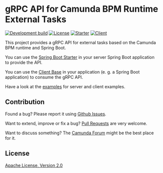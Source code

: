 # gRPC API for Camunda BPM Runtime External Tasks

[![Development build](https://github.com/camunda/camunda-bpm-grpc-external-task/workflows/Development%20build/badge.svg?branch=master)](https://github.com/camunda/camunda-bpm-grpc-external-task/actions?query=workflow%3A%22Development+build%22)
[![License](https://img.shields.io/badge/License-Apache%202.0-blue.svg)](./LICENSE)
[![Starter](https://img.shields.io/maven-central/v/org.camunda.bpm.extension.grpc.externaltask/camunda-bpm-grpc-external-task-spring-boot-starter?color=green&label=starter)](https://search.maven.org/artifact/org.camunda.bpm.extension.grpc.externaltask/camunda-bpm-grpc-external-task-spring-boot-starter)
[![Client](https://img.shields.io/maven-central/v/org.camunda.bpm.extension.grpc.externaltask/camunda-bpm-grpc-external-task-client-core?color=green&label=client)](https://search.maven.org/artifact/org.camunda.bpm.extension.grpc.externaltask/camunda-bpm-grpc-external-task-client-core)

This project provides a gRPC API for external tasks based on the Camunda BPM runtime and Spring Boot.

You can use the [Spring Boot Starter](./starter) in your server Spring Boot application to provide the API.

You can use the [Client Base](./client-core) in your application (e. g. a Spring Boot application) to consume the gRPC API.

Have a look at the [examples](./examples) for server and client examples.

## Contribution

Found a bug? Please report it using [Github Issues](../../issues).

Want to extend, improve or fix a bug? [Pull Requests](../../pulls) are very welcome.

Want to discuss something? The [Camunda Forum](https://forum.camunda.org/c/community-extensions) might be the best place for it.

## License

[Apache License, Version 2.0](./LICENSE)
